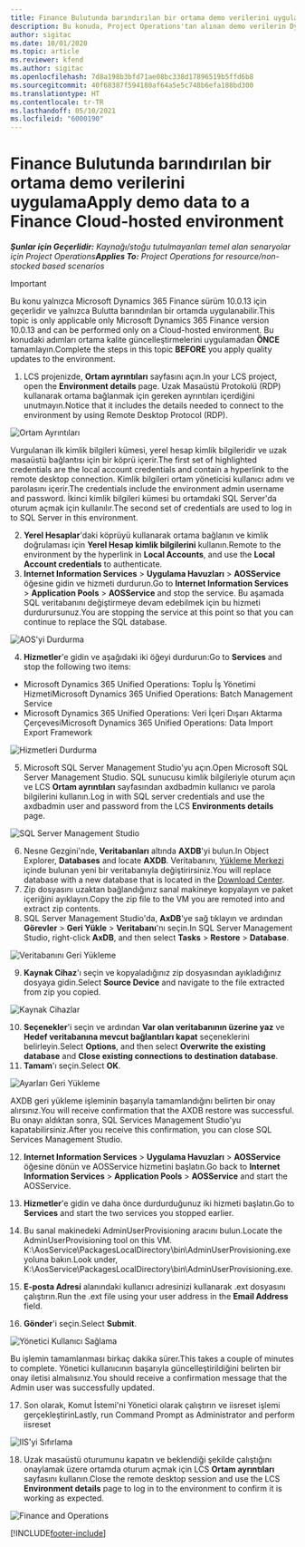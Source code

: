 ```yaml
---
title: Finance Bulutunda barındırılan bir ortama demo verilerini uygulama
description: Bu konuda, Project Operations'tan alınan demo verilerin Dynamics 365 Finance Bulutunda barındırılan bir ortama nasıl uygulanacağı açıklanmaktadır.
author: sigitac
ms.date: 10/01/2020
ms.topic: article
ms.reviewer: kfend
ms.author: sigitac
ms.openlocfilehash: 7d8a198b3bfd71ae08bc338d17896519b5ffd6b8
ms.sourcegitcommit: 40f68387f594180af64a5e5c748b6efa188bd300
ms.translationtype: HT
ms.contentlocale: tr-TR
ms.lasthandoff: 05/10/2021
ms.locfileid: "6000190"
---
```

# <a name="apply-demo-data-to-a-finance-cloud-hosted-environment"></a><span data-ttu-id="abd31-103">Finance Bulutunda barındırılan bir ortama demo verilerini uygulama</span><span class="sxs-lookup"><span data-stu-id="abd31-103">Apply demo data to a Finance Cloud-hosted environment</span></span>

<span data-ttu-id="abd31-104">_**Şunlar için Geçerlidir:** Kaynağı/stoğu tutulmayanları temel alan senaryolar için Project Operations_</span><span class="sxs-lookup"><span data-stu-id="abd31-104">_**Applies To:** Project Operations for resource/non-stocked based scenarios_</span></span>

> [!IMPORTANT]
> <span data-ttu-id="abd31-105">Bu konu yalnızca Microsoft Dynamics 365 Finance sürüm 10.0.13 için geçerlidir ve yalnızca Bulutta barındırılan bir ortamda uygulanabilir.</span><span class="sxs-lookup"><span data-stu-id="abd31-105">This topic is only applicable only Microsoft Dynamics 365 Finance version 10.0.13 and can be performed only on a Cloud-hosted environment.</span></span> <span data-ttu-id="abd31-106">Bu konudaki adımları ortama kalite güncelleştirmelerini uygulamadan **ÖNCE** tamamlayın.</span><span class="sxs-lookup"><span data-stu-id="abd31-106">Complete the steps in this topic **BEFORE** you apply quality updates to the environment.</span></span>

1. <span data-ttu-id="abd31-107">LCS projenizde, **Ortam ayrıntıları** sayfasını açın.</span><span class="sxs-lookup"><span data-stu-id="abd31-107">In your LCS project, open the **Environment details** page.</span></span> <span data-ttu-id="abd31-108">Uzak Masaüstü Protokolü (RDP) kullanarak ortama bağlanmak için gereken ayrıntıları içerdiğini unutmayın.</span><span class="sxs-lookup"><span data-stu-id="abd31-108">Notice that it includes the details needed to connect to the environment by using Remote Desktop Protocol (RDP).</span></span>

![ Ortam Ayrıntıları](./media/1EnvironmentDetails.png)

<span data-ttu-id="abd31-110">Vurgulanan ilk kimlik bilgileri kümesi, yerel hesap kimlik bilgileridir ve uzak masaüstü bağlantısı için bir köprü içerir.</span><span class="sxs-lookup"><span data-stu-id="abd31-110">The first set of highlighted credentials are the local account credentials and contain a hyperlink to the remote desktop connection.</span></span> <span data-ttu-id="abd31-111">Kimlik bilgileri ortam yöneticisi kullanıcı adını ve parolasını içerir.</span><span class="sxs-lookup"><span data-stu-id="abd31-111">The credentials include the environment admin username and password.</span></span> <span data-ttu-id="abd31-112">İkinci kimlik bilgileri kümesi bu ortamdaki SQL Server'da oturum açmak için kullanılır.</span><span class="sxs-lookup"><span data-stu-id="abd31-112">The second set of credentials are used to log in to SQL Server in this environment.</span></span>

2. <span data-ttu-id="abd31-113">**Yerel Hesaplar**'daki köprüyü kullanarak ortama bağlanın ve kimlik doğrulaması için **Yerel Hesap kimlik bilgilerini** kullanın.</span><span class="sxs-lookup"><span data-stu-id="abd31-113">Remote to the environment by the hyperlink in **Local Accounts**, and use the **Local Account credentials** to authenticate.</span></span>
3. <span data-ttu-id="abd31-114">**Internet Information Services** > **Uygulama Havuzları** > **AOSService** öğesine gidin ve hizmeti durdurun.</span><span class="sxs-lookup"><span data-stu-id="abd31-114">Go to **Internet Information Services** > **Application Pools** > **AOSService** and stop the service.</span></span> <span data-ttu-id="abd31-115">Bu aşamada SQL veritabanını değiştirmeye devam edebilmek için bu hizmeti durdurursunuz.</span><span class="sxs-lookup"><span data-stu-id="abd31-115">You are stopping the service at this point so that you can continue to replace the SQL database.</span></span>

![AOS'yi Durdurma](./media/2StopAOS.png)

4. <span data-ttu-id="abd31-117">**Hizmetler**'e gidin ve aşağıdaki iki öğeyi durdurun:</span><span class="sxs-lookup"><span data-stu-id="abd31-117">Go to **Services** and stop the following two items:</span></span>

- <span data-ttu-id="abd31-118">Microsoft Dynamics 365 Unified Operations: Toplu İş Yönetimi Hizmeti</span><span class="sxs-lookup"><span data-stu-id="abd31-118">Microsoft Dynamics 365 Unified Operations: Batch Management Service</span></span>
- <span data-ttu-id="abd31-119">Microsoft Dynamics 365 Unified Operations: Veri İçeri Dışarı Aktarma Çerçevesi</span><span class="sxs-lookup"><span data-stu-id="abd31-119">Microsoft Dynamics 365 Unified Operations: Data Import Export Framework</span></span>

![Hizmetleri Durdurma](./media/3StopServices.png)

5. <span data-ttu-id="abd31-121">Microsoft SQL Server Management Studio'yu açın.</span><span class="sxs-lookup"><span data-stu-id="abd31-121">Open Microsoft SQL Server Management Studio.</span></span> <span data-ttu-id="abd31-122">SQL sunucusu kimlik bilgileriyle oturum açın ve LCS **Ortam ayrıntıları** sayfasından axdbadmin kullanıcı ve parola bilgilerini kullanın.</span><span class="sxs-lookup"><span data-stu-id="abd31-122">Log in with SQL server credentials and use the axdbadmin user and password from the LCS **Environments details** page.</span></span>

![SQL Server Management Studio](./media/4SSMS.png)

6. <span data-ttu-id="abd31-124">Nesne Gezgini'nde, **Veritabanları** altında **AXDB**'yi bulun.</span><span class="sxs-lookup"><span data-stu-id="abd31-124">In Object Explorer, **Databases** and locate **AXDB**.</span></span> <span data-ttu-id="abd31-125">Veritabanını, [Yükleme Merkezi](https://download.microsoft.com/download/1/a/3/1a314bd2-b082-4a87-abdc-1ba26c92b63d/ProjOpsDemoDataFOGARelease.zip) içinde bulunan yeni bir veritabanıyla değiştirirsiniz.</span><span class="sxs-lookup"><span data-stu-id="abd31-125">You will replace database with a new database that is located in the [Download Center](https://download.microsoft.com/download/1/a/3/1a314bd2-b082-4a87-abdc-1ba26c92b63d/ProjOpsDemoDataFOGARelease.zip).</span></span> 
7. <span data-ttu-id="abd31-126">Zip dosyasını uzaktan bağlandığınız sanal makineye kopyalayın ve paket içeriğini ayıklayın.</span><span class="sxs-lookup"><span data-stu-id="abd31-126">Copy the zip file to the VM you are remoted into and extract zip contents.</span></span>
8. <span data-ttu-id="abd31-127">SQL Server Management Studio'da, **AxDB**'ye sağ tıklayın ve ardından **Görevler** > **Geri Yükle** > **Veritabanı**'nı seçin.</span><span class="sxs-lookup"><span data-stu-id="abd31-127">In SQL Server Management Studio, right-click **AxDB**, and then select **Tasks** > **Restore** > **Database**.</span></span>

![Veritabanını Geri Yükleme](./media/5RestoreDatabase.png)

9. <span data-ttu-id="abd31-129">**Kaynak Cihaz**'ı seçin ve kopyaladığınız zip dosyasından ayıkladığınız dosyaya gidin.</span><span class="sxs-lookup"><span data-stu-id="abd31-129">Select **Source Device** and navigate to the file extracted from zip you copied.</span></span>

![Kaynak Cihazlar](./media/6SourceDevice.png)

10. <span data-ttu-id="abd31-131">**Seçenekler**'i seçin ve ardından **Var olan veritabanının üzerine yaz** ve **Hedef veritabanına mevcut bağlantıları kapat** seçeneklerini belirleyin.</span><span class="sxs-lookup"><span data-stu-id="abd31-131">Select **Options**, and then select **Overwrite the existing database** and **Close existing connections to destination database**.</span></span> 
11. <span data-ttu-id="abd31-132">**Tamam**'ı seçin.</span><span class="sxs-lookup"><span data-stu-id="abd31-132">Select **OK**.</span></span>

![Ayarları Geri Yükleme](./media/7RestoreSetting.png)

<span data-ttu-id="abd31-134">AXDB geri yükleme işleminin başarıyla tamamlandığını belirten bir onay alırsınız.</span><span class="sxs-lookup"><span data-stu-id="abd31-134">You will receive confirmation that the AXDB restore was successful.</span></span> <span data-ttu-id="abd31-135">Bu onayı aldıktan sonra, SQL Services Management Studio'yu kapatabilirsiniz.</span><span class="sxs-lookup"><span data-stu-id="abd31-135">After you receive this confirmation, you can close SQL Services Management Studio.</span></span>

12. <span data-ttu-id="abd31-136">**Internet Information Services** > **Uygulama Havuzları** > **AOSService** öğesine dönün ve AOSService hizmetini başlatın.</span><span class="sxs-lookup"><span data-stu-id="abd31-136">Go back to **Internet Information Services** > **Application Pools** > **AOSService** and start the AOSService.</span></span>
13. <span data-ttu-id="abd31-137">**Hizmetler**'e gidin ve daha önce durdurduğunuz iki hizmeti başlatın.</span><span class="sxs-lookup"><span data-stu-id="abd31-137">Go to **Services** and start the two services you stopped earlier.</span></span>

14. <span data-ttu-id="abd31-138">Bu sanal makinedeki AdminUserProvisioning aracını bulun.</span><span class="sxs-lookup"><span data-stu-id="abd31-138">Locate the AdminUserProvisioning tool on this VM.</span></span> <span data-ttu-id="abd31-139">K:\AosService\PackagesLocalDirectory\bin\AdminUserProvisioning.exe yoluna bakın.</span><span class="sxs-lookup"><span data-stu-id="abd31-139">Look under, K:\AosService\PackagesLocalDirectory\bin\AdminUserProvisioning.exe.</span></span>
15. <span data-ttu-id="abd31-140">**E-posta Adresi** alanındaki kullanıcı adresinizi kullanarak .ext dosyasını çalıştırın.</span><span class="sxs-lookup"><span data-stu-id="abd31-140">Run the .ext file using your user address in the **Email Address** field.</span></span> 
16. <span data-ttu-id="abd31-141">**Gönder**'i seçin.</span><span class="sxs-lookup"><span data-stu-id="abd31-141">Select **Submit**.</span></span>

![Yönetici Kullanıcı Sağlama](./media/8AdminUserProvisioning.png)

<span data-ttu-id="abd31-143">Bu işlemin tamamlanması birkaç dakika sürer.</span><span class="sxs-lookup"><span data-stu-id="abd31-143">This takes a couple of minutes to complete.</span></span> <span data-ttu-id="abd31-144">Yönetici kullanıcının başarıyla güncelleştirildiğini belirten bir onay iletisi almalısınız.</span><span class="sxs-lookup"><span data-stu-id="abd31-144">You should receive a confirmation message that the Admin user was successfully updated.</span></span>

17. <span data-ttu-id="abd31-145">Son olarak, Komut İstemi'ni Yönetici olarak çalıştırın ve iisreset işlemi gerçekleştirin</span><span class="sxs-lookup"><span data-stu-id="abd31-145">Lastly, run Command Prompt as Administrator and perform iisreset</span></span>

![IIS'yi Sıfırlama](./media/9IISReset.png)

18. <span data-ttu-id="abd31-147">Uzak masaüstü oturumunu kapatın ve beklendiği şekilde çalıştığını onaylamak üzere ortamda oturum açmak için LCS **Ortam ayrıntıları** sayfasını kullanın.</span><span class="sxs-lookup"><span data-stu-id="abd31-147">Close the remote desktop session and use the LCS **Environment details** page to log in to the environment to confirm it is working as expected.</span></span>

![Finance and Operations](./media/10FinanceAndOperations.png)


[!INCLUDE[footer-include](../includes/footer-banner.md)]